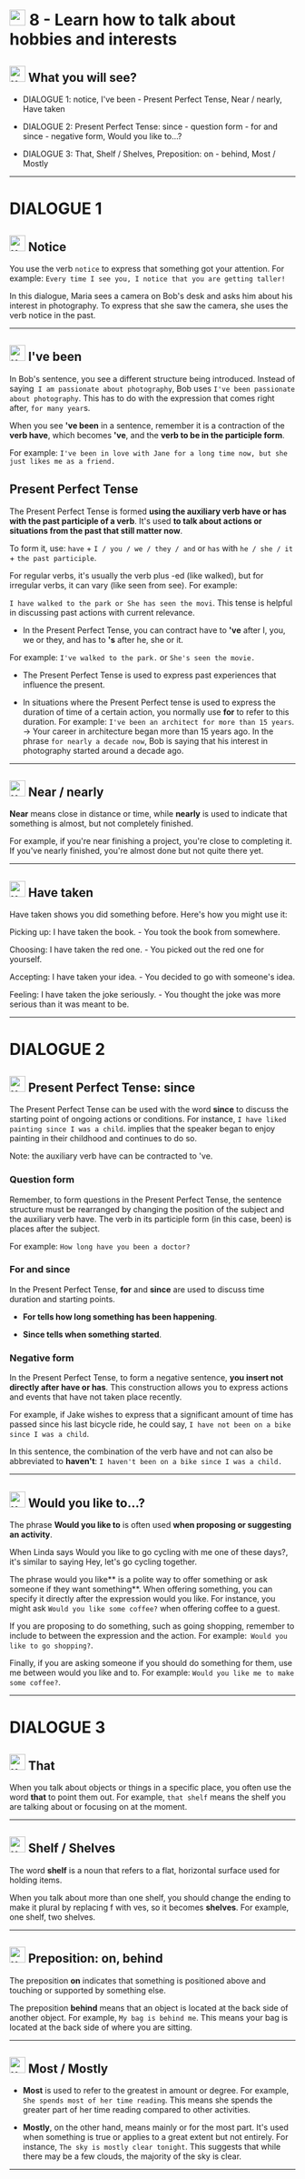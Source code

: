 # <img width="28" height="28" src="https://img.icons8.com/emoji/28/united-kingdom-emoji.png" alt="united-kingdom-emoji"/> 8 - Learn how to talk about hobbies and interests

## <img width="28" height="28" src="https://img.icons8.com/emoji/28/united-kingdom-emoji.png" alt="united-kingdom-emoji"/> What you will see?

- DIALOGUE 1: notice, I've been - Present Perfect Tense, Near / nearly, Have taken

- DIALOGUE 2: Present Perfect Tense: since - question form - for and since - negative form, Would you like to...?

- DIALOGUE 3: That, Shelf / Shelves, Preposition: on - behind, Most / Mostly

---

# DIALOGUE 1

## <img width="28" height="28" src="https://img.icons8.com/emoji/28/united-kingdom-emoji.png" alt="united-kingdom-emoji"/> Notice

You use the verb ``notice`` to express that something got your attention. For example: ``Every time I see you, I notice that you are getting taller!``

In this dialogue, Maria sees a camera on Bob's desk and asks him about his interest in photography. To express that she saw the camera, she uses the verb notice in the past.

---

##  <img width="28" height="28" src="https://img.icons8.com/emoji/28/united-kingdom-emoji.png" alt="united-kingdom-emoji"/>  I've been

In Bob's sentence, you see a different structure being introduced. Instead of saying`` I am passionate about photography``, Bob uses ``I've been passionate about photography``. This has to do with the expression that comes right after, ``for many year``s.

When you see **'ve been** in a sentence, remember it is a contraction of the **verb have**, which becomes **'ve**, and the **verb to be in the participle form**.

For example: ``I've been in love with Jane for a long time now, but she just likes me as a friend.``

## Present Perfect Tense

The Present Perfect Tense is formed **using the auxiliary verb have or has with the past participle of a verb**. It's used **to talk about actions or situations from the past that still matter now**.

To form it, use: ``have`` + ``I / you / we / they / and`` or ``has`` with ``he / she / it`` + ``the past participle``.

For regular verbs, it's usually the verb plus -ed (like walked), but for irregular verbs, it can vary (like seen from see). For example:

``I have walked to the park or She has seen the movi``. This tense is helpful in discussing past actions with current relevance.

- In the Present Perfect Tense, you can contract have to **'ve** after I, you, we or they, and has to **'s** after he, she or it.

For example: ``I've walked to the park.`` or ``She's seen the movie.``

- The Present Perfect Tense is used to express past experiences that influence the present.

- In situations where the Present Perfect tense is used to express the duration of time of a certain action, you normally use **for** to refer to this duration. For example: ``I've been an architect for more than 15 years``. -> Your career in architecture began more than 15 years ago. In the phrase ``for nearly a decade now``, Bob is saying that his interest in photography started around a decade ago.
  
---

## <img width="28" height="28" src="https://img.icons8.com/emoji/28/united-kingdom-emoji.png" alt="united-kingdom-emoji"/> Near / nearly

**Near** means close in distance or time, while **nearly** is used to indicate that something is almost, but not completely finished.

For example, if you're near finishing a project, you're close to completing it. If you've nearly finished, you're almost done but not quite there yet.

---

##  <img width="28" height="28" src="https://img.icons8.com/emoji/28/united-kingdom-emoji.png" alt="united-kingdom-emoji"/>  Have taken

Have taken shows you did something before. Here's how you might use it:

Picking up: I have taken the book. - You took the book from somewhere.

Choosing: I have taken the red one. - You picked out the red one for yourself.

Accepting: I have taken your idea. - You decided to go with someone's idea.

Feeling: I have taken the joke seriously. - You thought the joke was more serious than it was meant to be.

---

# DIALOGUE 2

## <img width="28" height="28" src="https://img.icons8.com/emoji/28/united-kingdom-emoji.png" alt="united-kingdom-emoji"/> Present Perfect Tense: since

The Present Perfect Tense can be used with the word **since** to discuss the starting point of ongoing actions or conditions. For instance, ``I have liked painting since I was a child``. implies that the speaker began to enjoy painting in their childhood and continues to do so. 

Note: the auxiliary verb have can be contracted to 've.

### Question form

Remember, to form questions in the Present Perfect Tense, the sentence structure must be rearranged by changing the position of the subject and the auxiliary verb have. The verb in its participle form (in this case, been) is places after the subject. 

For example: ``How long have you been a doctor?``

### For and since

In the Present Perfect Tense, **for** and **since** are used to discuss time duration and starting points. 

- **For tells how long something has been happening**.

- **Since tells when something started**.

### Negative form

In the Present Perfect Tense, to form a negative sentence, **you insert not directly after have or has**. This construction allows you to express actions and events that have not taken place recently.

For example, if Jake wishes to express that a significant amount of time has passed since his last bicycle ride, he could say, ``I have not been on a bike since I was a child``.

In this sentence, the combination of the verb have and not can also be abbreviated to **haven't**: ``I haven't been on a bike since I was a child.``

---

## <img width="28" height="28" src="https://img.icons8.com/emoji/28/united-kingdom-emoji.png" alt="united-kingdom-emoji"/>  Would you like to...?

The phrase **Would you like to** is often used **when proposing or suggesting an activity**. 

When Linda says Would you like to go cycling with me one of these days?, it's similar to saying Hey, let's go cycling together.

The phrase would you like** is a polite way to offer something or ask someone if they want something**. When offering something, you can specify it directly after the expression would you like. For instance, you might ask ``Would you like some coffee?`` when offering coffee to a guest. 

If you are proposing to do something, such as going shopping, remember to include to between the expression and the action. For example:`` Would you like to go shopping?``. 

Finally, if you are asking someone if you should do something for them, use me between would you like and to. For example: ``Would you like me to make some coffee?``.

---

# DIALOGUE 3

## <img width="28" height="28" src="https://img.icons8.com/emoji/28/united-kingdom-emoji.png" alt="united-kingdom-emoji"/> That

When you talk about objects or things in a specific place, you often use the word **that** to point them out. For example, ``that shelf`` means the shelf you are talking about or focusing on at the moment.

---

## <img width="28" height="28" src="https://img.icons8.com/emoji/28/united-kingdom-emoji.png" alt="united-kingdom-emoji"/> Shelf / Shelves

The word **shelf** is a noun that refers to a flat, horizontal surface used for holding items. 

When you talk about more than one shelf, you should change the ending to make it plural by replacing f with ves, so it becomes **shelves**. For example, one shelf, two shelves.

---

## <img width="28" height="28" src="https://img.icons8.com/emoji/28/united-kingdom-emoji.png" alt="united-kingdom-emoji"/> Preposition: on, behind

The preposition **on** indicates that something is positioned above and touching or supported by something else.

The preposition **behind** means that an object is located at the back side of another object. For example, ``My bag is behind me``. This means your bag is located at the back side of where you are sitting.

---

## <img width="28" height="28" src="https://img.icons8.com/emoji/28/united-kingdom-emoji.png" alt="united-kingdom-emoji"/> Most / Mostly

- **Most** is used to refer to the greatest in amount or degree. For example, ``She spends most of her time reading``. This means she spends the greater part of her time reading compared to other activities.

- **Mostly**, on the other hand, means mainly or for the most part. It's used when something is true or applies to a great extent but not entirely. For instance, ``The sky is mostly clear tonight``. This suggests that while there may be a few clouds, the majority of the sky is clear.

---
